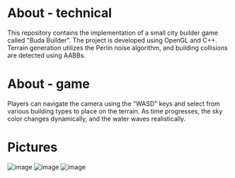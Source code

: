 # About - technical
This repository contains the implementation of a small city builder game called "Buda Builder". The project is developed using OpenGL and C++. Terrain generation utilizes the Perlin noise algorithm, and building collisions are detected using AABBs.

# About - game
Players can navigate the camera using the "WASD" keys and select from various building types to place on the terrain. As time progresses, the sky color changes dynamically, and the water waves realistically.

# Pictures
![image](https://github.com/baguadam/buda-builder/assets/103315160/6ff7ae95-ac39-4361-b909-6c859e07cb71)
![image](https://github.com/baguadam/buda-builder/assets/103315160/6e6cd8c7-2132-4fdd-82d2-86b924c0dc54)
![image](https://github.com/baguadam/buda-builder/assets/103315160/b9254520-19fa-472e-afa5-e420f66044dc)
